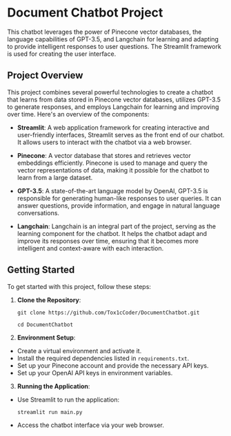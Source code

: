 # Document Chatbot Project

This chatbot leverages the power of Pinecone vector databases, the language capabilities of GPT-3.5, and Langchain for learning and adapting to provide intelligent responses to user questions. The Streamlit framework is used for creating the user interface.

## Project Overview

This project combines several powerful technologies to create a chatbot that learns from data stored in Pinecone vector databases, utilizes GPT-3.5 to generate responses, and employs Langchain for learning and improving over time. Here's an overview of the components:

- **Streamlit**: A web application framework for creating interactive and user-friendly interfaces, Streamlit serves as the front end of our chatbot. It allows users to interact with the chatbot via a web browser.

- **Pinecone**: A vector database that stores and retrieves vector embeddings efficiently. Pinecone is used to manage and query the vector representations of data, making it possible for the chatbot to learn from a large dataset.

- **GPT-3.5**: A state-of-the-art language model by OpenAI, GPT-3.5 is responsible for generating human-like responses to user queries. It can answer questions, provide information, and engage in natural language conversations.

- **Langchain**: Langchain is an integral part of the project, serving as the learning component for the chatbot. It helps the chatbot adapt and improve its responses over time, ensuring that it becomes more intelligent and context-aware with each interaction.

## Getting Started

To get started with this project, follow these steps:

1. **Clone the Repository**:

    ```git clone https://github.com/Tox1cCoder/DocumentChatbot.git```

    ```cd DocumentChatbot```

2. **Environment Setup**:
- Create a virtual environment and activate it.
- Install the required dependencies listed in `requirements.txt`.
- Set up your Pinecone account and provide the necessary API keys.
- Set up your OpenAI API keys in environment variables.

3. **Running the Application**:
- Use Streamlit to run the application:
  ```
  streamlit run main.py
  ```
- Access the chatbot interface via your web browser.
